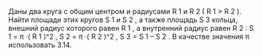  Даны два круга с общим центром и радиусами R 1 и R 2 ( R 1 > R 2 ). Найти
 площади этих кругов S 1 и S 2 , а также площадь S 3 кольца, внешний радиус
 которого равен R 1 , а внутренний радиус равен R 2 :
 S 1 = π ·( R 1 )^2 ,
 S 2 = π ·( R 2 )^2 ,
 S 3 = S 1 – S 2 .
 В качестве значения π использовать 3.14.
